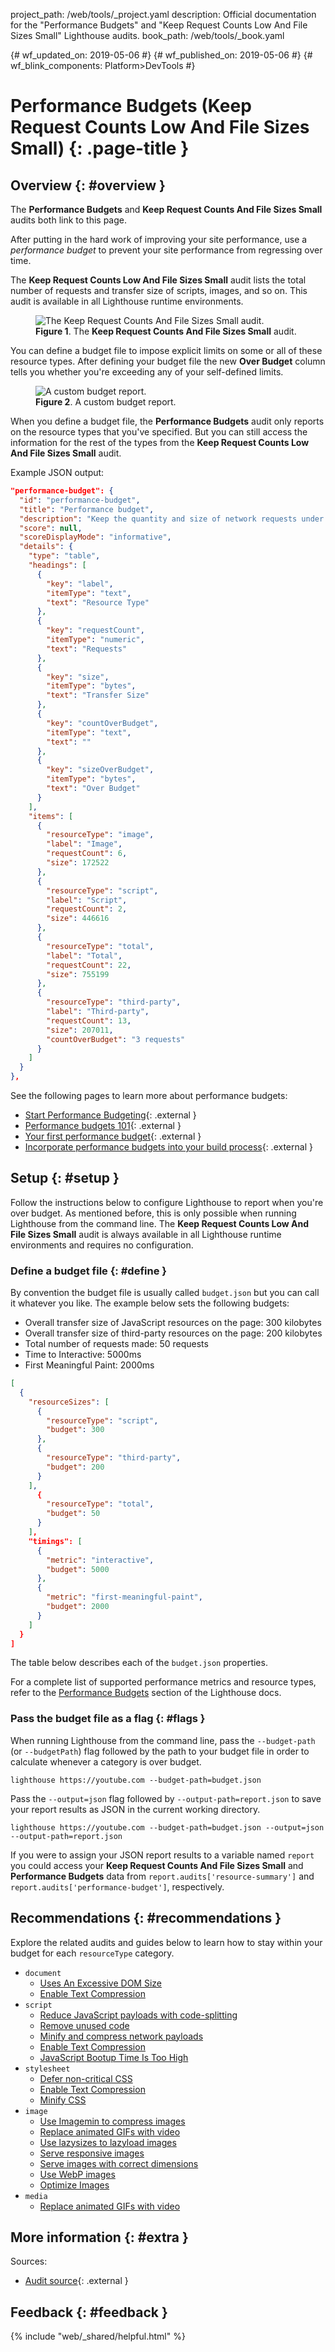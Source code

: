 project_path: /web/tools/_project.yaml
description: Official documentation for the "Performance Budgets" and "Keep Request Counts Low And File Sizes Small" Lighthouse audits.
book_path: /web/tools/_book.yaml

{# wf_updated_on: 2019-05-06 #}
{# wf_published_on: 2019-05-06 #}
{# wf_blink_components: Platform>DevTools #}

# Performance Budgets (Keep Request Counts Low And File Sizes Small) {: .page-title }

## Overview {: #overview }

<aside class="note">
  The <b>Performance Budgets</b> and <b>Keep Request Counts And File Sizes Small</b> audits both
  link to this page.
</aside>

After putting in the hard work of improving your site performance, use a *performance budget* to prevent
your site performance from regressing over time.

The **Keep Request Counts Low And File Sizes Small** audit lists the total number of requests
and transfer size of scripts, images, and so on. This
audit is available in all Lighthouse runtime environments.

<figure>
  <img src="images/requestcounts.png"
       alt="The Keep Request Counts And File Sizes Small audit."/>
  <figcaption>
    <b>Figure 1</b>. The <b>Keep Request Counts And File Sizes Small</b> audit.
  </figcaption>
</figure>

You can define a budget file to impose explicit limits on some or all of these resource types. After defining
your budget file the new **Over Budget** column tells you whether you're exceeding any of your self-defined limits.

<figure>
  <img src="images/budgetscustom.png"
       alt="A custom budget report."/>
  <figcaption>
    <b>Figure 2</b>. A custom budget report.
  </figcaption>
</figure>

When you define a budget file, the **Performance Budgets** audit only reports on the resource types that you've specified.
But you can still access the information for the rest of the types from the **Keep Request Counts Low And File Sizes Small**
audit.

Example JSON output:

```json
"performance-budget": {
  "id": "performance-budget",
  "title": "Performance budget",
  "description": "Keep the quantity and size of network requests under the targets set by the provided performance budget. [Learn more](https://developers.google.com/web/tools/lighthouse/audits/budgets).",
  "score": null,
  "scoreDisplayMode": "informative",
  "details": {
    "type": "table",
    "headings": [
      {
        "key": "label",
        "itemType": "text",
        "text": "Resource Type"
      },
      {
        "key": "requestCount",
        "itemType": "numeric",
        "text": "Requests"
      },
      {
        "key": "size",
        "itemType": "bytes",
        "text": "Transfer Size"
      },
      {
        "key": "countOverBudget",
        "itemType": "text",
        "text": ""
      },
      {
        "key": "sizeOverBudget",
        "itemType": "bytes",
        "text": "Over Budget"
      }
    ],
    "items": [
      {
        "resourceType": "image",
        "label": "Image",
        "requestCount": 6,
        "size": 172522
      },
      {
        "resourceType": "script",
        "label": "Script",
        "requestCount": 2,
        "size": 446616
      },
      {
        "resourceType": "total",
        "label": "Total",
        "requestCount": 22,
        "size": 755199
      },
      {
        "resourceType": "third-party",
        "label": "Third-party",
        "requestCount": 13,
        "size": 207011,
        "countOverBudget": "3 requests"
      }
    ]
  }
},
```

See the following pages to learn more about performance budgets:

* [Start Performance Budgeting](https://addyosmani.com/blog/performance-budgets/){: .external }
* [Performance budgets 101](https://web.dev/performance-budgets-101/){: .external }
* [Your first performance budget](https://web.dev/your-first-performance-budget/){: .external }
* [Incorporate performance budgets into your build process](https://web.dev/incorporate-performance-budgets-into-your-build-tools/){: .external }

## Setup {: #setup }

Follow the instructions below to configure Lighthouse to report when you're over budget. As mentioned
before, this is only possible when running Lighthouse from the command line. The **Keep Request Counts Low
And File Sizes Small** audit is always available in all Lighthouse runtime environments and requires no configuration.

### Define a budget file {: #define }

By convention the budget file is usually called `budget.json` but you can call it whatever you like.
The example below sets the following budgets:

* Overall transfer size of JavaScript resources on the page: 300 kilobytes
* Overall transfer size of third-party resources on the page: 200 kilobytes
* Total number of requests made: 50 requests
* Time to Interactive: 5000ms
* First Meaningful Paint: 2000ms

```json
[
  {
    "resourceSizes": [
      {
        "resourceType": "script",
        "budget": 300
      },
      {
        "resourceType": "third-party",
        "budget": 200
      }
    ],
      {
        "resourceType": "total",
        "budget": 50
      }
    ],
    "timings": [
      {
        "metric": "interactive",
        "budget": 5000
      },
      {
        "metric": "first-meaningful-paint",
        "budget": 2000
      }
    ]
  }
]
```
The table below describes each of the `budget.json` properties.

For a complete list of supported performance metrics and resource types, refer to the [Performance Budgets](https://github.com/GoogleChrome/lighthouse/blob/master/docs/performance-budgets.md) section of the Lighthouse docs.

### Pass the budget file as a flag {: #flags }

When running Lighthouse from the command line, pass the `--budget-path` (or `--budgetPath`) flag followed
by the path to your budget file in order to calculate whenever a category is over budget.

    lighthouse https://youtube.com --budget-path=budget.json

Pass the `--output=json` flag followed by `--output-path=report.json` to save your report results as JSON
in the current working directory.

    lighthouse https://youtube.com --budget-path=budget.json --output=json --output-path=report.json

If you were to assign your JSON report results to a variable named `report` you could access your
**Keep Request Counts And File Sizes Small** and **Performance Budgets** data from 
`report.audits['resource-summary']` and `report.audits['performance-budget']`, respectively.

## Recommendations {: #recommendations }

Explore the related audits and guides below to learn how to stay within your budget for each `resourceType`
category.

* `document`
    * [Uses An Excessive DOM Size](/web/tools/lighthouse/audits/dom-size)
    * [Enable Text Compression](/web/tools/lighthouse/audits/text-compression)
* `script`
    * [Reduce JavaScript payloads with code-splitting](https://web.dev/reduce-javascript-payloads-with-code-splitting/)
    * [Remove unused code](https://web.dev/remove-unused-code/)
    * [Minify and compress network payloads](https://web.dev/reduce-network-payloads-using-text-compression/)
    * [Enable Text Compression](/web/tools/lighthouse/audits/text-compression)
    * [JavaScript Bootup Time Is Too High](/web/tools/lighthouse/audits/bootup)
* `stylesheet`
    * [Defer non-critical CSS](https://web.dev/defer-non-critical-css/)
    * [Enable Text Compression](/web/tools/lighthouse/audits/text-compression)
    * [Minify CSS](/web/tools/lighthouse/audits/minify-css)
* `image`
    * [Use Imagemin to compress images](https://web.dev/use-imagemin-to-compress-images/)
    * [Replace animated GIFs with video](https://web.dev/replace-gifs-with-videos/)
    * [Use lazysizes to lazyload images](https://web.dev/use-lazysizes-to-lazyload-images/)
    * [Serve responsive images](https://web.dev/serve-responsive-images/)
    * [Serve images with correct dimensions](https://web.dev/serve-images-with-correct-dimensions/)
    * [Use WebP images](https://web.dev/serve-images-webp/)
    * [Optimize Images](/web/tools/lighthouse/audits/optimize-images)
* `media`
    * [Replace animated GIFs with video](https://web.dev/replace-gifs-with-videos/)

## More information {: #extra }

[src]: https://github.com/GoogleChrome/lighthouse/blob/master/lighthouse-core/audits/performance-budget.js

Sources:

* [Audit source][src]{: .external }

## Feedback {: #feedback }

{% include "web/_shared/helpful.html" %}
